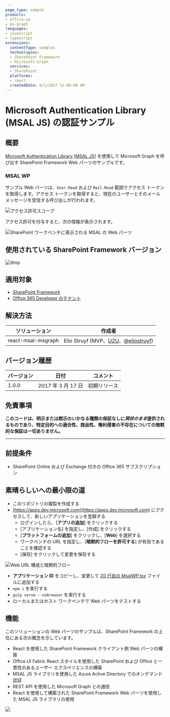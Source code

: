 ```yaml
---
page_type: sample
products:
- office-sp
- ms-graph
languages:
- javascript
- typescript
extensions:
  contentType: samples
  technologies:
  - SharePoint Framework
  - Microsoft Graph
  services:
  - SharePoint
  platforms:
  - react
  createdDate: 8/1/2017 12:00:00 AM
---
```

# Microsoft Authentication Library (MSAL JS) の認証サンプル

## 概要

[Microsoft Authentication Library (MSAL JS)](https://github.com/AzureAD/microsoft-authentication-library-for-js) を使用して Microsoft Graph を呼び出す SharePoint Framework Web パーツのサンプルです。

### MSAL WP

サンプル Web パーツは、`User.Read` および `Mail.Read` 範囲でアクセス トークンを取得します。アクセス トークンを取得すると、現在のユーザーとそのメール メッセージを受信する呼び出しが行われます。

![アクセス許可スコープ](./assets/permission-scopes.png)

アクセス許可を付与すると、次の情報が表示されます。

![SharePoint ワークベンチに表示される MSAL の Web パーツ](./assets/msal-wp-output.png)

## 使用されている SharePoint Framework バージョン 
![drop](https://img.shields.io/badge/drop-GA-green.svg)

## 適用対象

* [SharePoint Framework](https://docs.microsoft.com/sharepoint/dev/spfx/sharepoint-framework-overview)
* [Office 365 Developer のテナント](https://docs.microsoft.com/sharepoint/dev/spfx/set-up-your-developer-tenant)

## 解決方法

ソリューション|作成者
--------|---------
react-msal-msgraph|Elio Struyf (MVP、[U2U](https://www.u2u.be)、[@eliostruyf](https://www.twitter.com/eliostruyf))

## バージョン履歴

バージョン|日付|コメント
-------|----|--------
1.0.0|2017 年 3 月 17 日|初期リリース

## 免責事項
**このコードは、明示または黙示のいかなる種類の保証なしに*現状のまま*提供されるものであり、特定目的への適合性、商品性、権利侵害の不存在についての暗黙的な保証は一切ありません。**

---

## 前提条件

- SharePoint Online および Exchange 付きの Office 365 サブスクリプション

## 素晴らしいへの最小限の道

- このリポジトリの複製を作成する
- [https://apps.dev.microsoft.com](https://apps.dev.microsoft.com) にアクセスして、新しいアプリケーションを登録する
    - ログインしたら、[**アプリの追加**] をクリックする
    - [アプリケーション名] を指定し、[作成] をクリックする
    - [**プラットフォームの追加**] をクリックし、[**Web**] を選択する
    - ワークベンチの URL を指定し、[**暗黙的フローを許可する**] が有効であることを確認する
    - [保存] をクリックして変更を保存する

![Web URL 構成と暗黙的フロー](./assets/redirect-url.png)

- **アプリケーション ID** をコピーし、変更して [20 行目の MsalWP.tsx](./src/webparts/msalWp/components/MsalWp.tsx#20) ファイルに追加する
- `npm i` を実行する
- `gulp serve --nobrowser` を実行する
- ローカルまたはホスト ワークベンチで Web パーツをテストする

## 機能

このソリューションの Web パーツのサンプルは、SharePoint Framework の上位にある次の概念を示しています。

- React を使用した SharePoint Framework クライアント側 Web パーツの構築
- Office UI Fabric React スタイルを使用した SharePoint および Office と一貫性のあるユーザー エクスペリエンスの構築
- MSAL JS ライブラリを使用した Azure Active Directory でのオンデマンド認証
- REST API を使用した Microsoft Graph との通信
- React を使用して構築された SharePoint Framework Web パーツを使用した MSAL JS ライブラリの使用

![](https://telemetry.sharepointpnp.com/sp-dev-fx-webparts/samples/react-msal-msgraph)
